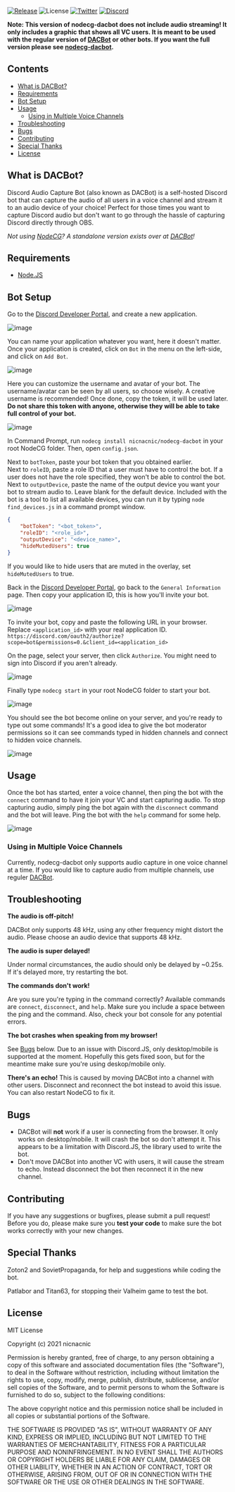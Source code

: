 [![Release](https://img.shields.io/github/v/release/nicnacnic/nodecg-dacbot-no-voice?label=Release)](https://github.com/nicnacnic/speedcontrol-layouts/releases)
![License](https://img.shields.io/github/license/nicnacnic/nodecg-dacbot-no-voice?label=License)
[![Twitter](https://img.shields.io/twitter/follow/nicnacnic11?style=social)](https://twitter.com/nicnacnic11)
[![Discord](https://img.shields.io/badge/-Join%20the%20Discord!-brightgreen?label=&logo=discord&logoColor=ffffff&color=7389D8&labelColor=6A7EC2)](https://discord.gg/A34Qpfe)

**Note: This version of nodecg-dacbot does not include audio streaming! It only includes a graphic that shows all VC users. It is meant to be used with the regular version of [DACBot](https://github.com/nicnacnic/DACBot) or other bots. If you want the full version please see [nodecg-dacbot](https://github.com/nicnacnic/nodecg-dacbot).**
## Contents
- [What is DACBot?](https://github.com/nicnacnic/nodecg-dacbot-no-voice/blob/main/README.md#what-is-dacbot)
- [Requirements](https://github.com/nicnacnic/nodecg-dacbot-no-voice/blob/main/README.md#requirements)
- [Bot Setup](https://github.com/nicnacnic/nodecg-dacbot-no-voice/blob/main/README.md#bot-setup)
- [Usage](https://github.com/nicnacnic/nodecg-dacbot-no-voice/blob/main/README.md#usage)
   - [Using in Multiple Voice Channels](https://github.com/nicnacnic/nodecg-dacbot-no-voice/blob/main/README.md#using-in-multiple-voice-channels)
- [Troubleshooting](https://github.com/nicnacnic/nodecg-dacbot-no-voice/blob/main/README.md#troubleshooting)
- [Bugs](https://github.com/nicnacnic/nodecg-dacbot-no-voice/blob/main/README.md#bugs)
- [Contributing](https://github.com/nicnacnicnodecg-dacbot-no-voice/blob/main/README.md#contributing)
- [Special Thanks](https://github.com/nicnacnic/nodecg-dacbot-no-voice/blob/main/README.md#special-thanks)
- [License](https://github.com/nicnacnic/nodecg-dacbot-no-voice/blob/main/README.md#license)

## What is DACBot?
Discord Audio Capture Bot (also known as DACBot) is a self-hosted Discord bot that can capture the audio of all users in a voice channel and stream it to an audio device of your choice! Perfect for those times you want to capture Discord audio but don't want to go through the hassle of capturing Discord directly through OBS.

*Not using [NodeCG](https://nodecg.dev)? A standalone version exists over at [DACBot](https://github.com/nicnacnic/DACBot)!*

## Requirements
- [Node.JS](https://nodejs.org/en/download/)

## Bot Setup
Go to the [Discord Developer Portal](https://discord.com/developers/applications), and create a new application.

![image](https://user-images.githubusercontent.com/39160563/118412839-352f1a00-b66a-11eb-9935-c440d9baec06.png)

You can name your application whatever you want, here it doesn't matter. Once your application is created, click on `Bot` in the menu on the left-side, and click on `Add Bot`.

![image](https://user-images.githubusercontent.com/39160563/118412924-aa9aea80-b66a-11eb-9cd7-71c02dc265c2.png)

Here you can customize the username and avatar of your bot. The username/avatar can be seen by all users, so choose wisely. A creative username is recommended! Once done, copy the token, it will be used later. **Do not share this token with anyone, otherwise they will be able to take full control of your bot.**

![image](https://user-images.githubusercontent.com/39160563/118413018-2dbc4080-b66b-11eb-8fd5-fd4ac103451b.png)

In Command Prompt, run `nodecg install nicnacnic/nodecg-dacbot` in your root NodeCG folder. Then, open `config.json`.

Next to `botToken`, paste your bot token that you obtained earlier.  
Next to `roleID`, paste a role ID that a user must have to control the bot. If a user does not have the role specified, they won't be able to control the bot.  
Next to `outputDevice`, paste the name of the output device you want your bot to stream audio to. Leave blank for the default device. Included with the bot is a tool to list all available devices, you can run it by typing `node find_devices.js` in a command prompt window.

```json
{
    "botToken": "<bot_token>",
    "roleID": "<role_id>",
    "outputDevice": "<device_name>",
    "hideMutedUsers": true
}
```

If you would like to hide users that are muted in the overlay, set `hideMutedUsers` to true.

Back in the [Discord Developer Portal](https://discord.com/developers/applications), go back to the `General Information` page. Then copy your application ID, this is how you'll invite your bot.

![image](https://user-images.githubusercontent.com/39160563/118413456-6a893700-b66d-11eb-9691-b6c791a8f72b.png)

To invite your bot, copy and paste the following URL in your browser. Replace `<application_id>` with your real application ID.
`https://discord.com/oauth2/authorize?scope=bot&permissions=0.&client_id=<application_id>`

On the page, select your server, then click `Authorize`. You might need to sign into Discord if you aren't already.

![image](https://user-images.githubusercontent.com/39160563/118413363-f3ec3980-b66c-11eb-9587-22c44311019c.png)

Finally type `nodecg start` in your root NodeCG folder to start your bot. 

![image](https://user-images.githubusercontent.com/39160563/118413388-1da56080-b66d-11eb-9cc5-35a0ed6c5434.png)

You should see the bot become online on your server, and you're ready to type out some commands! It's a good idea to give the bot moderator permissions so it can see commands typed in hidden channels and connect to hidden voice channels.

![image](https://user-images.githubusercontent.com/39160563/118413508-af14d280-b66d-11eb-980a-67193bb2d0a3.png)

## Usage
Once the bot has started, enter a voice channel, then ping the bot with the `connect` command to have it join your VC and start capturing audio. To stop capturing audio, simply ping the bot again with the `disconnect` command and the bot will leave. Ping the bot with the `help` command for some help.

![image](https://user-images.githubusercontent.com/39160563/118412498-63abf580-b668-11eb-962b-9467ffc3a173.png)

### Using in Multiple Voice Channels
Currently, nodecg-dacbot only supports audio capture in one voice channel at a time. If you would like to capture audio from multiple channels, use reguler [DACBot](https://github.com/nicnacnic/DACBot).

## Troubleshooting
**The audio is off-pitch!**

DACBot only supports 48 kHz, using any other frequency might distort the audio. Please choose an audio device that supports 48 kHz.

**The audio is super delayed!**

Under normal circumstances, the audio should only be delayed by ~0.25s. If it's delayed more, try restarting the bot.

**The commands don't work!**

Are you sure you're typing in the command correctly? Available commands are `connect`, `disconnect`, and `help`. Make sure you include a space between the ping and the command. Also, check your bot console for any potential errors.

**The bot crashes when speaking from my browser!**

See [Bugs](https://github.com/nicnacnic/DACBot/blob/main/README.md#bugs) below. Due to an issue with Discord.JS, only desktop/mobile is supported at the moment. Hopefully this gets fixed soon, but for the meantime make sure you're using deskop/mobile only.

**There's an echo!**
This is caused by moving DACBot into a channel with other users. Disconnect and reconnect the bot instead to avoid this issue. You can also restart NodeCG to fix it.

## Bugs
- DACBot will **not** work if a user is connecting from the browser. It only works on desktop/mobile. It will crash the bot so don't attempt it. This appears to be a limitation with Discord.JS, the library used to write the bot.
- Don't move DACBot into another VC with users, it will cause the stream to echo. Instead disconnect the bot then reconnect it in the new channel.

## Contributing
If you have any suggestions or bugfixes, please submit a pull request! Before you do, please make sure you **test your code** to make sure the bot works correctly with your new changes.

## Special Thanks
Zoton2 and SovietPropaganda, for help and suggestions while coding the bot.

Patlabor and Titan63, for stopping their Valheim game to test the bot.

## License
MIT License

Copyright (c) 2021 nicnacnic

Permission is hereby granted, free of charge, to any person obtaining a copy
of this software and associated documentation files (the "Software"), to deal
in the Software without restriction, including without limitation the rights
to use, copy, modify, merge, publish, distribute, sublicense, and/or sell
copies of the Software, and to permit persons to whom the Software is
furnished to do so, subject to the following conditions:

The above copyright notice and this permission notice shall be included in all
copies or substantial portions of the Software.

THE SOFTWARE IS PROVIDED "AS IS", WITHOUT WARRANTY OF ANY KIND, EXPRESS OR
IMPLIED, INCLUDING BUT NOT LIMITED TO THE WARRANTIES OF MERCHANTABILITY,
FITNESS FOR A PARTICULAR PURPOSE AND NONINFRINGEMENT. IN NO EVENT SHALL THE
AUTHORS OR COPYRIGHT HOLDERS BE LIABLE FOR ANY CLAIM, DAMAGES OR OTHER
LIABILITY, WHETHER IN AN ACTION OF CONTRACT, TORT OR OTHERWISE, ARISING FROM,
OUT OF OR IN CONNECTION WITH THE SOFTWARE OR THE USE OR OTHER DEALINGS IN THE
SOFTWARE.
